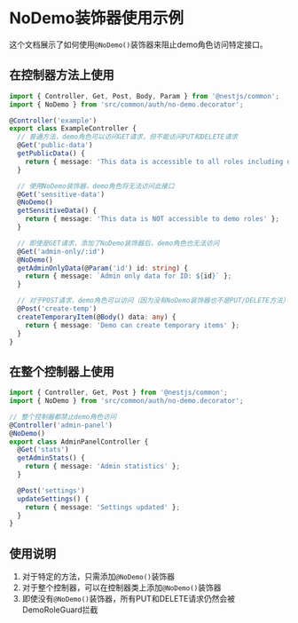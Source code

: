 # NoDemo装饰器使用示例

这个文档展示了如何使用`@NoDemo()`装饰器来阻止demo角色访问特定接口。

## 在控制器方法上使用

```typescript
import { Controller, Get, Post, Body, Param } from '@nestjs/common';
import { NoDemo } from 'src/common/auth/no-demo.decorator';

@Controller('example')
export class ExampleController {
  // 普通方法，demo角色可以访问GET请求，但不能访问PUT和DELETE请求
  @Get('public-data')
  getPublicData() {
    return { message: 'This data is accessible to all roles including demo' };
  }

  // 使用NoDemo装饰器，demo角色将无法访问此接口
  @Get('sensitive-data')
  @NoDemo()
  getSensitiveData() {
    return { message: 'This data is NOT accessible to demo roles' };
  }

  // 即使是GET请求，添加了NoDemo装饰器后，demo角色也无法访问
  @Get('admin-only/:id')
  @NoDemo()
  getAdminOnlyData(@Param('id') id: string) {
    return { message: `Admin only data for ID: ${id}` };
  }

  // 对于POST请求，demo角色可以访问（因为没有NoDemo装饰器也不是PUT/DELETE方法）
  @Post('create-temp')
  createTemporaryItem(@Body() data: any) {
    return { message: 'Demo can create temporary items' };
  }
}
```

## 在整个控制器上使用

```typescript
import { Controller, Get, Post } from '@nestjs/common';
import { NoDemo } from 'src/common/auth/no-demo.decorator';

// 整个控制器都禁止demo角色访问
@Controller('admin-panel')
@NoDemo()
export class AdminPanelController {
  @Get('stats')
  getAdminStats() {
    return { message: 'Admin statistics' };
  }

  @Post('settings')
  updateSettings() {
    return { message: 'Settings updated' };
  }
}
```

## 使用说明

1. 对于特定的方法，只需添加`@NoDemo()`装饰器
2. 对于整个控制器，可以在控制器类上添加`@NoDemo()`装饰器
3. 即使没有`@NoDemo()`装饰器，所有PUT和DELETE请求仍然会被DemoRoleGuard拦截 